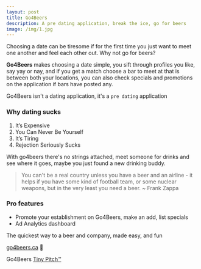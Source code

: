 ```yaml
---
layout: post
title: Go4Beers
description: A pre dating application, break the ice, go for beers
image: /img/1.jpg
---
```


Choosing a date can be tiresome if for the first time you just want to meet one another and feel each other out. Why not go for beers?

**Go4Beers** makes choosing a date simple, you sift through profiles you like, say yay or nay, and if you get a match choose a bar to meet at that is between both your locations, you can also check specials and promotions on the application if bars have posted any.

Go4Beers isn't a dating application, it's a `pre dating` application

### Why dating sucks

1. It’s Expensive
2. You Can Never Be Yourself
3. It’s Tiring
4. Rejection Seriously Sucks

With go4beers there's no strings attached, meet someone for drinks and see where it goes, maybe you just found a new drinking buddy.

> You can't be a real country unless you have a beer and an airline - it helps if you have some kind of football team, or some nuclear weapons, but in the very least you need a beer. ~ Frank Zappa

### Pro features

* Promote your establishment on Go4Beers, make an add, list specials
* Ad Analytics dashboard

<div class="message">
The quickest way to a beer and company, made easy, and fun
</div>

[go4beers.ca](go4beers.ca) 🍁

Go4Beers [Tiny Pitch™](http://tiny.pr/TDk6I3Ls)      
